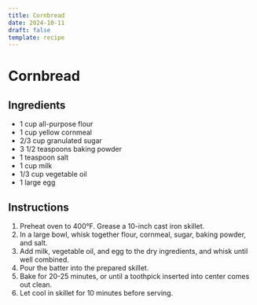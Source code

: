 ```yaml
---
title: Cornbread
date: 2024-10-11
draft: false
template: recipe
---
```


# Cornbread

## Ingredients

* 1 cup all-purpose flour
* 1 cup yellow cornmeal
* 2/3 cup granulated sugar
* 3 1/2 teaspoons baking powder
* 1 teaspoon salt
* 1 cup milk
* 1/3 cup vegetable oil
* 1 large egg

## Instructions

1. Preheat oven to 400°F. Grease a 10-inch cast iron skillet.
2. In a large bowl, whisk together flour, cornmeal, sugar, baking powder, and salt.
3. Add milk, vegetable oil, and egg to the dry ingredients, and whisk until well combined.
4. Pour the batter into the prepared skillet.
5. Bake for 20-25 minutes, or until a toothpick inserted into center comes out clean.
6. Let cool in skillet for 10 minutes before serving.
